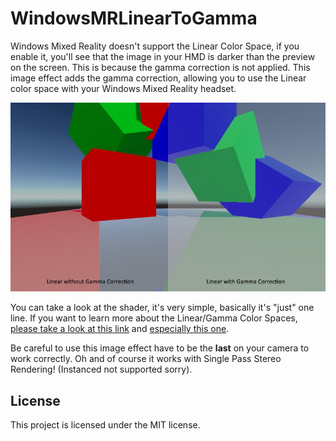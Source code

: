 # WindowsMRLinearToGamma
Windows Mixed Reality doesn't support the Linear Color Space, if you enable it, you'll see that the image in your HMD is darker than the preview on the screen.
This is because the gamma correction is not applied. This image effect adds the gamma correction, allowing you to use the Linear color space with your Windows Mixed Reality headset.

![Preview](https://github.com/demonixis/WindowsMRLinearToGamma/blob/master/Images/preview.jpg)

You can take a look at the shader, it's very simple, basically it's "just" one line. If you want to learn more about the Linear/Gamma Color Spaces, [please take a look at this link](https://docs.unity3d.com/Manual/LinearLighting.html) and [especially this one](http://filmicworlds.com/blog/linear-space-lighting-i-e-gamma/). 


Be careful to use this image effect have to be the **last** on your camera to work correctly.
Oh and of course it works with Single Pass Stereo Rendering! (Instanced not supported sorry).

## License
This project is licensed under the MIT license.
